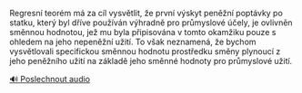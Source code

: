 
Regresní teorém má za cíl vysvětlit, že první výskyt peněžní poptávky po statku, který byl dříve používán výhradně pro průmyslové účely, je ovlivněn směnnou hodnotou, jež mu byla připisována v tomto okamžiku pouze s ohledem na jeho nepeněžní užití. To však neznamená, že bychom vysvětlovali specifickou směnnou hodnotu prostředku směny plynoucí z jeho peněžního užití na základě jeho směnné hodnoty pro průmyslové užití.

[🔊 Poslechnout audio](/data/7-paragraphs/audio/chapter_78/para_006-Regresn-teorm-m-za-cl-vysvtlit-e-prvn-vsk.mp3)
